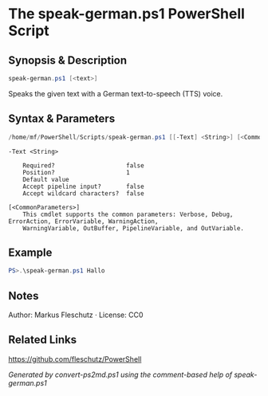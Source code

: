 # The speak-german.ps1 PowerShell Script

## Synopsis & Description
```powershell
speak-german.ps1 [<text>]
```

Speaks the given text with a German text-to-speech (TTS) voice.

## Syntax & Parameters
```powershell
/home/mf/PowerShell/Scripts/speak-german.ps1 [[-Text] <String>] [<CommonParameters>]
```

```
-Text <String>
    
    Required?                    false
    Position?                    1
    Default value                
    Accept pipeline input?       false
    Accept wildcard characters?  false
```

```
[<CommonParameters>]
    This cmdlet supports the common parameters: Verbose, Debug, ErrorAction, ErrorVariable, WarningAction, 
    WarningVariable, OutBuffer, PipelineVariable, and OutVariable.
```

## Example
```powershell
PS>.\speak-german.ps1 Hallo
```


## Notes
Author: Markus Fleschutz · License: CC0

## Related Links
https://github.com/fleschutz/PowerShell

*Generated by convert-ps2md.ps1 using the comment-based help of speak-german.ps1*
